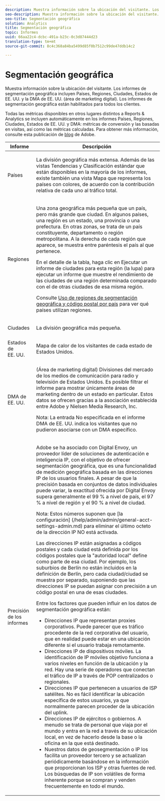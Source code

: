 ```yaml
---
description: Muestra información sobre la ubicación del visitante. Los informes de segmentación geográfica incluyen Países, Regiones, Ciudades, Estados de EE. UU. y la DMA de EE. UU. (área de marketing digital). Los informes de segmentación geográfica están habilitados para todos los clientes.
seo-description: Muestra información sobre la ubicación del visitante. Los informes de segmentación geográfica incluyen Países, Regiones, Ciudades, Estados de EE. UU. y la DMA de EE. UU. (área de marketing digital). Los informes de segmentación geográfica están habilitados para todos los clientes.
seo-title: Segmentación geográfica
solution: Analytics
title: Segmentación geográfica
topic: Informes
uuid: 66aa22c4-dcbc-491a-b23c-0c3d87444d23
translation-type: tm+mt
source-git-commit: 8c4c368a84ba5499d85f0b7512c99de47ddb14c2

---
```



# Segmentación geográfica

Muestra información sobre la ubicación del visitante. Los informes de segmentación geográfica incluyen Países, Regiones, Ciudades, Estados de EE. UU. y la DMA de EE. UU. (área de marketing digital). Los informes de segmentación geográfica están habilitados para todos los clientes.

Todas las métricas disponibles en otros lugares distintos a Reports &amp; Analytics se incluyen automáticamente en los informes Países, Regiones, Ciudades, Estados de EE. UU. y DMA: métricas de conversión y las basadas en visitas, así como las métricas calculadas. Para obtener más información, consulte esta publicación de [blog](https://blogs.adobe.com/digitalmarketing/analytics/introducing-new-metrics-in-geosegmentation-and-more/) de Adobe.

<table id="table_566CFFC82E1149D8BAFE6641627FCF1F"> 
 <thead> 
  <tr> 
   <th colname="col1" class="entry"> Informe </th> 
   <th colname="col2" class="entry"> Descripción </th> 
  </tr> 
 </thead>
 <tbody> 
  <tr> 
   <td colname="col1"> Países </td> 
   <td colname="col2"> <p> La división geográfica más extensa. Además de las vistas Tendencias y Clasificación estándar que están disponibles en la mayoría de los informes, existe también una vista Mapa que representa los países con colores, de acuerdo con la contribución relativa de cada uno al tráfico total. </p> </td> 
  </tr> 
  <tr> 
   <td colname="col1"> Regiones </td> 
   <td colname="col2"> <p> Una zona geográfica más pequeña que un país, pero más grande que ciudad. En algunos países, una región es un estado, una provincia o una prefectura. En otras zonas, se trata de un país constituyente, departamento o región metropolitana. A la derecha de cada región que aparece, se muestra entre paréntesis el país al que pertenece. </p> <p>En el detalle de la tabla, haga clic en Ejecutar un informe de ciudades para esta región (la lupa) para ejecutar un informe que muestre el rendimiento de las ciudades de una región determinada comparado con el de otras ciudades de esa misma región. </p> <p>Consulte <a href="/help/components/c-variables/dimensionslist/reports-geosegmentation-reference.md"  > Uso de regiones de segmentación geográfica y código postal por país</a> para ver qué países utilizan regiones. </p> </td> 
  </tr> 
  <tr> 
   <td colname="col1"> Ciudades </td> 
   <td colname="col2"> <p> La división geográfica más pequeña. </p> </td> 
  </tr> 
  <tr> 
   <td colname="col1"> Estados de EE. UU. </td> 
   <td colname="col2"> <p> Mapa de calor de los visitantes de cada estado de Estados Unidos. </p> </td> 
  </tr> 
  <tr> 
   <td colname="col1"> DMA de EE. UU. </td> 
   <td colname="col2"> <p> (Área de marketing digital) Divisiones del mercado de los medios de comunicación para radio y televisión de Estados Unidos. Es posible filtrar el informe para mostrar únicamente áreas de marketing dentro de un estado en particular. Estos datos se ofrecen gracias a la asociación establecida entre Adobe y Nielsen Media Research, Inc. </p> <p>Nota: La entrada No especificada en el informe DMA de EE. UU. indica los visitantes que no pudieron asociarse con un DMA específico. </p> </td> 
  </tr> 
  <tr> 
   <td colname="col1"> Precisión de los informes </td> 
   <td colname="col2"> <p>Adobe se ha asociado con Digital Envoy, un proveedor líder de soluciones de autenticación e inteligencia IP, con el objetivo de ofrecer segmentación geográfica, que es una funcionalidad de medición geográfica basada en las direcciones IP de los usuarios finales. A pesar de que la precisión basada en conjuntos de datos individuales puede variar, la exactitud ofrecida por Digital Envoy supera generalmente el 99 % a nivel de país, el 97 % a nivel de región y el 90 % a nivel de ciudad. </p> <p>Nota: Estos números suponen que [la configuración] (/help/admin/admin/general-acct-settings-admin.md) para eliminar el último octeto de la dirección IP NO está activada. </p> <p>Las direcciones IP están asignadas a códigos postales y cada ciudad está definida por los códigos postales que la "autoridad local" define como parte de esa ciudad. Por ejemplo, los suburbios de Berlín no están incluidos en la definición de Berlín, pero cada ciudad/ciudad se muestra por separado, suponiendo que las direcciones IP se puedan asignar con precisión a un código postal en una de esas ciudades. </p> <p>Entre los factores que pueden influir en los datos de segmentación geográfica están: </p> 
    <ul id="ul_1B05024AD5174232A8DB8145753FB09B"> 
     <li id="li_C3A21E7C1186490EB9A236634DB45E7F">Direcciones IP que representan proxies corporativos. Puede parecer que es tráfico procedente de la red corporativa del usuario, que en realidad puede estar en una ubicación diferente si el usuario trabaja remotamente. </li> 
     <li id="li_56FC36B3598C420F9246D4E8772822A7">Direcciones IP de dispositivos móviles. La identificación de IP móviles objetivo funciona a varios niveles en función de la ubicación y la red. Hay una serie de operadores que conectan el tráfico de IP a través de POP centralizados o regionales. </li> 
     <li id="li_C1EED854AE584489BCBC2A7AA20B8EF1">Direcciones IP que pertenecen a usuarios de ISP satélites. No es fácil identificar la ubicación específica de estos usuarios, ya que normalmente parecen proceder de la ubicación del uplink. </li> 
     <li id="li_A735756F39554DF19E05D251CA614F02">Direcciones IP de ejércitos o gobiernos. A menudo se trata de personal que viaja por el mundo y entra en la red a través de su ubicación local, en vez de hacerlo desde la base o la oficina en la que está destinado. </li> 
     <li id="li_ACFF1B8094684173B8325A44304CA32B">Nuestros datos de geosegmentación o IP los facilita un proveedor tercero y se actualizan periódicamente basándose en la información que proporcionan los ISP y otras fuentes de red. Los búsquedas de IP son volátiles de forma inherente porque se compran y venden frecuentemente en todo el mundo. </li> 
    </ul> </td> 
  </tr> 
 </tbody> 
</table>

